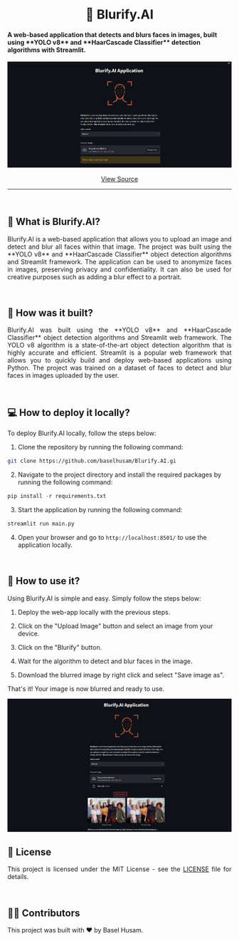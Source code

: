 
<h1 align="center">👤 Blurify.AI</h1>

<h4 align="left">A web-based application that detects and blurs faces in images, built using **YOLO v8** and **HaarCascade Classifier** detection algorithms with Streamlit.</h4>

![Blurify.AI web-based application UI](https://github.com/baselhusam/Blurify.AI/blob/main/imgs/web-app_UI.png)
<p align="center">
  <a href="https://github.com/baselhusam/Blurify.AI">View Source</a>
</p>

---

<br>

<h2 align="left">🤔 What is Blurify.AI?</h2>
<p align="justify">Blurify.AI is a web-based application that allows you to upload an image and detect and blur all faces within that image. 
The project was built using the **YOLO v8** and **HaarCascade Classifier** object detection algorithms and Streamlit framework. 
The application can be used to anonymize faces in images, preserving privacy and confidentiality. It can also be used for 
creative purposes such as adding a blur effect to a portrait.</p>

<br>

<h2 align="left">🔨 How was it built?</h2>
<p align="justify">Blurify.AI was built using the **YOLO v8** and **HaarCascade Classifier** object detection algorithms and 
Streamlit web framework. The YOLO v8 algorithm is a state-of-the-art object detection algorithm that is highly 
accurate and efficient. Streamlit is a popular web framework that allows you to quickly build and deploy 
web-based applications using Python. The project was trained on a dataset of faces to detect and blur 
faces in images uploaded by the user.</p>

<br>

<h2 align="left">💻 How to deploy it locally?</h2>
<p align="justify">To deploy Blurify.AI locally, follow the steps below:</p>

1. Clone the repository by running the following command:
```bash
git clone https://github.com/baselhusam/Blurify.AI.gi
```

2. Navigate to the project directory and install the required packages by running the following command:
``` python
pip install -r requirements.txt
```

3. Start the application by running the following command:
```python
streamlit run main.py
```

4. Open your browser and go to `http://localhost:8501/` to use the application locally.

<br>

<h2 align="left">🚀 How to use it?</h2>

<p align="justify">Using Blurify.AI is simple and easy. Simply follow the steps below:</p>

1. Deploy the web-app locally with the previous steps.

2. Click on the "Upload Image" button and select an image from your device.

3. Click on the "Blurify" button.

4. Wait for the algorithm to detect and blur faces in the image.

5. Download the blurred image by right click and select "Save image as".

<p align="justify">That's it! Your image is now blurred and ready to use.</p>

![Blurify.AI Example of Use](https://github.com/baselhusam/Blurify.AI/blob/main/imgs/web-app_ex1.png)
<br>

<h2 align="left">📝 License</h2>
<p align="justify">This project is licensed under the MIT License - see the 
<a href="https://github.com/baselhusam/Blurify.AI/blob/main/LICENSE">LICENSE</a> 
file for details.</p>

<br>

<h2 align="left">👨‍💻 Contributors</h2>
<p align="justify">This project was built with ❤️ by Basel Husam.</p>


